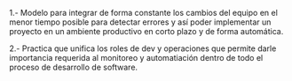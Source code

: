 1.- Modelo para integrar de forma constante los cambios del equipo en el menor tiempo posible para detectar errores y así poder implementar un proyecto en un ambiente productivo
en corto plazo y de forma automática.
 
2.- Practica que unifica los roles de dev y operaciones que permite darle importancia requerida al monitoreo y automatiación dentro de todo el proceso de desarrollo de software.